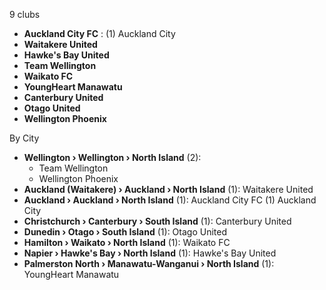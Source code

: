 9 clubs

- **Auckland City FC** : (1) Auckland City
- **Waitakere United**
- **Hawke's Bay United**
- **Team Wellington**
- **Waikato FC**
- **YoungHeart Manawatu**
- **Canterbury United**
- **Otago United**
- **Wellington Phoenix**




By City

- **Wellington › Wellington › North Island** (2): 
  - Team Wellington 
  - Wellington Phoenix 
- **Auckland (Waitakere) › Auckland › North Island** (1): Waitakere United 
- **Auckland › Auckland › North Island** (1): Auckland City FC  (1) Auckland City
- **Christchurch › Canterbury › South Island** (1): Canterbury United 
- **Dunedin › Otago › South Island** (1): Otago United 
- **Hamilton › Waikato › North Island** (1): Waikato FC 
- **Napier › Hawke's Bay › North Island** (1): Hawke's Bay United 
- **Palmerston North › Manawatu-Wanganui › North Island** (1): YoungHeart Manawatu 


